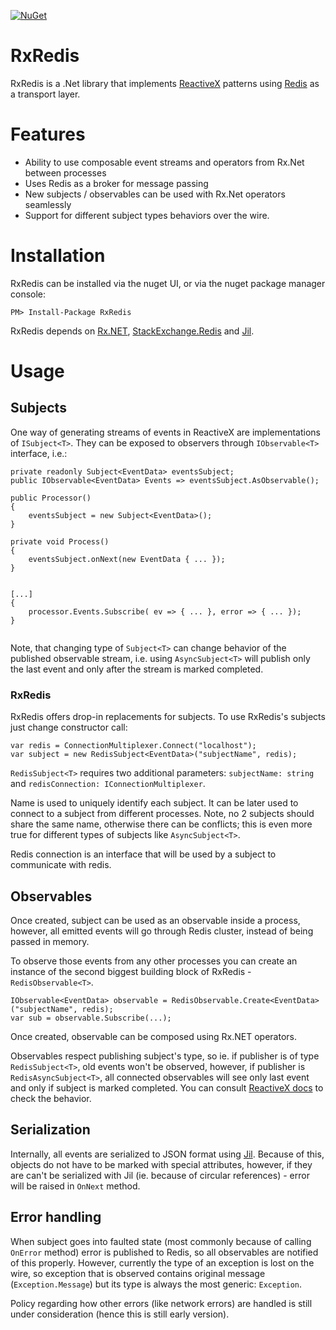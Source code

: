 [![NuGet](https://img.shields.io/nuget/v/Nuget.Core.svg)](https://www.nuget.org/packages/RxRedis)

# RxRedis

RxRedis is a .Net library that implements [ReactiveX](http://reactivex.io/) 
patterns using [Redis](http://redis.io/) as a transport layer.

Features
=====

* Ability to use composable event streams and operators from Rx.Net between processes
* Uses Redis as a broker for message passing
* New subjects / observables can be used with Rx.Net operators seamlessly
* Support for different subject types behaviors over the wire.  


Installation
============
RxRedis can be installed via the nuget UI, or via the nuget package manager console:
```
PM> Install-Package RxRedis
```

RxRedis depends on [Rx.NET](https://github.com/Reactive-Extensions/Rx.NET), [StackExchange.Redis](https://github.com/StackExchange/StackExchange.Redis) and [Jil](https://github.com/kevin-montrose/Jil). 

Usage
=====

Subjects
--------

One way of generating streams of events in ReactiveX are implementations of `ISubject<T>`.
They can be exposed to observers through `IObservable<T>` interface, i.e.:

```CSharp
private readonly Subject<EventData> eventsSubject;
public IObservable<EventData> Events => eventsSubject.AsObservable();

public Processor() 
{
    eventsSubject = new Subject<EventData>();
}

private void Process() 
{
    eventsSubject.onNext(new EventData { ... });    
}


[...]
{
    processor.Events.Subscribe( ev => { ... }, error => { ... });
}
    
``` 

Note, that changing type of `Subject<T>` can change behavior of the published observable stream,
i.e. using `AsyncSubject<T>` will publish only the last event and only after the stream is marked completed.

### RxRedis

RxRedis offers drop-in replacements for subjects. To use RxRedis's subjects just change constructor call:

```CSharp
var redis = ConnectionMultiplexer.Connect("localhost");
var subject = new RedisSubject<EventData>("subjectName", redis);
```

`RedisSubject<T>` requires two additional parameters: `subjectName: string` and `redisConnection: IConnectionMultiplexer`. 

Name is used to uniquely identify each subject. 
It can be later used to connect to a subject from different processes. 
Note, no 2 subjects should share the same name, otherwise there can be conflicts; this is even more true for different types of subjects like `AsyncSubject<T>`.

Redis connection is an interface that will be used by a subject to communicate with redis.

Observables
---

Once created, subject can be used as an observable inside a process, however, all emitted events will go through Redis cluster, instead of being passed in memory.

To observe those events from any other processes you can create an instance of the second biggest building block of RxRedis - `RedisObservable<T>`.

```CSharp
IObservable<EventData> observable = RedisObservable.Create<EventData>("subjectName", redis);
var sub = observable.Subscribe(...);
```

Once created, observable can be composed using Rx.NET operators.

Observables respect publishing subject's type, so ie. if publisher is of type `RedisSubject<T>`, old events won't be observed, however, if publisher is `RedisAsyncSubject<T>`,
all connected observables will see only last event and only if subject is marked completed. You can consult [ReactiveX docs](http://reactivex.io/documentation/subject.html) to check the behavior.


Serialization
-------------

Internally, all events are serialized to JSON format using [Jil](https://github.com/kevin-montrose/Jil).
Because of this, objects do not have to be marked with special attributes, however, if they are can't be serialized with Jil (ie. because of circular references) - error will be raised in `OnNext` method.

Error handling
--------------

When subject goes into faulted state (most commonly because of calling `OnError` method) error is published to Redis, so all observables are notified of this properly. 
However, currently the type of an exception is lost on the wire, so exception that is observed contains original message (`Exception.Message`) but its type is always the most generic: `Exception`.

Policy regarding how other errors (like network errors) are handled is still under consideration (hence this is still early version).


